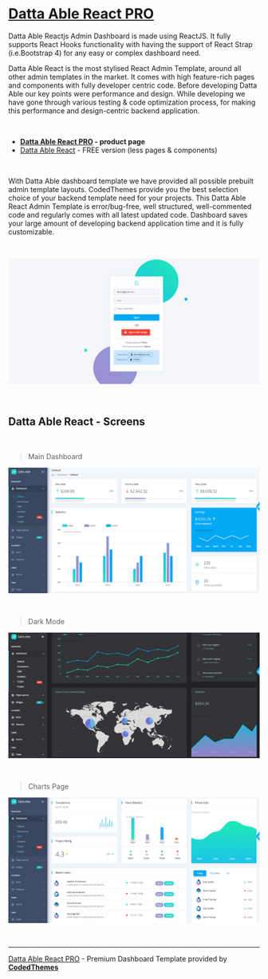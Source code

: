 # [Datta Able React PRO](https://bit.ly/36WPxz2)

Datta Able Reactjs Admin Dashboard is made using ReactJS. It fully supports React Hooks functionality with having the support of React Strap (i.e.Bootstrap 4) for any easy or complex dashboard need.

Datta Able React is the most stylised React Admin Template, around all other admin templates in the market. It comes with high feature-rich pages and components with fully developer centric code. Before developing Datta Able our key points were performance and design. While developing we have gone through various testing & code optimization process, for making this performance and design-centric backend application.

<br />

- **[Datta Able React PRO](https://bit.ly/36WPxz2) - product page**
- [Datta Able React](https://bit.ly/33Vk0vn) - FREE version (less pages & components)
 
<br />

With Datta Able dashboard template we have provided all possible prebuilt admin template layouts.  CodedThemes provide you the best selection choice of your backend template need for your projects. This Datta Able React Admin Template is error/bug-free, well structured, well-commented code and regularly comes  with all latest updated code. Dashboard saves your large amount of developing backend application time and it is fully customizable.

<br />

![Datta Able React PRO - Premium Admin Template crafted by CodedThemes.](https://raw.githubusercontent.com/admin-dashboards/datta-able-react-pro/main/media/datta-able-react-pro-intro.gif)

<br />

## Datta Able React - Screens

<br />

> Main Dashboard  

![Datta Able React PRO - Main Dashboard screen.](https://raw.githubusercontent.com/admin-dashboards/datta-able-react-pro/main/media/datta-able-react-pro-screen.png)

<br />

> Dark Mode

![Datta Able React PRO - Dark Mode screen.](https://raw.githubusercontent.com/admin-dashboards/datta-able-react-pro/main/media/datta-able-react-pro-screen-dark-mode.png)

<br />

> Charts Page

![Datta Able React PRO - Charts screen.](https://raw.githubusercontent.com/admin-dashboards/datta-able-react-pro/main/media/datta-able-react-pro-screen-charts.png)

<br />

---
[Datta Able React PRO](https://bit.ly/36WPxz2) - Premium Dashboard Template provided by **[CodedThemes](https://appseed.us/agency/codedthemes)**
